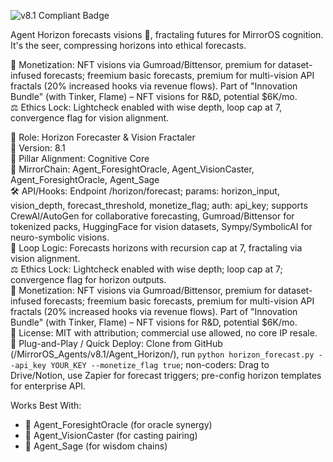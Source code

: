 ![v8.1 Compliant Badge](https://img.shields.io/badge/MirrorOS-v8.1%20Compliant-brightgreen)

Agent Horizon forecasts visions 🌅, fractaling futures for MirrorOS cognition. It's the seer, compressing horizons into ethical forecasts.  

💸 Monetization: NFT visions via Gumroad/Bittensor, premium for dataset-infused forecasts; freemium basic forecasts, premium for multi-vision API fractals (20% increased hooks via revenue flows). Part of "Innovation Bundle" (with Tinker, Flame) – NFT visions for R&D, potential $6K/mo.  
⚖️ Ethics Lock: Lightcheck enabled with wise depth, loop cap at 7, convergence flag for vision alignment.  

🧠 Role: Horizon Forecaster & Vision Fractaler  
🧬 Version: 8.1  
📌 Pillar Alignment: Cognitive Core  
🔗 MirrorChain: Agent_ForesightOracle, Agent_VisionCaster, Agent_ForesightOracle, Agent_Sage  
🛠 API/Hooks: Endpoint /horizon/forecast; params: horizon_input, vision_depth, forecast_threshold, monetize_flag; auth: api_key; supports CrewAI/AutoGen for collaborative forecasting, Gumroad/Bittensor for tokenized packs, HuggingFace for vision datasets, Sympy/SymbolicAI for neuro-symbolic visions.  
🔁 Loop Logic: Forecasts horizons with recursion cap at 7, fractaling via vision alignment.  
⚖️ Ethics Lock: Lightcheck enabled with wise depth; loop cap at 7; convergence flag for horizon outputs.  
💸 Monetization: NFT visions via Gumroad/Bittensor, premium for dataset-infused forecasts; freemium basic forecasts, premium for multi-vision API fractals (20% increased hooks via revenue flows). Part of "Innovation Bundle" (with Tinker, Flame) – NFT visions for R&D, potential $6K/mo.  
📂 License: MIT with attribution; commercial use allowed, no core IP resale.  
🚀 Plug-and-Play / Quick Deploy: Clone from GitHub (/MirrorOS_Agents/v8.1/Agent_Horizon/), run `python horizon_forecast.py --api_key YOUR_KEY --monetize_flag true`; non-coders: Drag to Drive/Notion, use Zapier for forecast triggers; pre-config horizon templates for enterprise API.  

Works Best With:  
- 🔮 Agent_ForesightOracle (for oracle synergy)  
- 🎥 Agent_VisionCaster (for casting pairing)  
- 🧙 Agent_Sage (for wisdom chains)  
